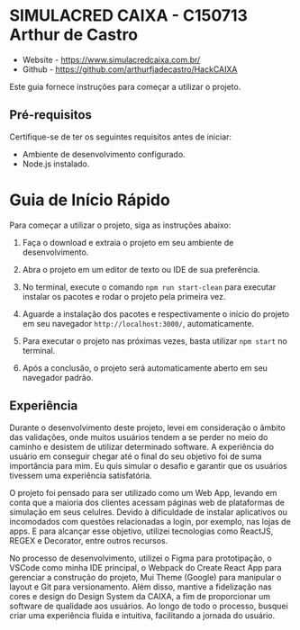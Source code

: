 # SIMULACRED CAIXA - C150713 Arthur de Castro

- Website - https://www.simulacredcaixa.com.br/
- Github - https://github.com/arthurfjadecastro/HackCAIXA

Este guia fornece instruções para começar a utilizar o projeto.

## Pré-requisitos

Certifique-se de ter os seguintes requisitos antes de iniciar:

- Ambiente de desenvolvimento configurado.
- Node.js instalado.

# Guia de Início Rápido

Para começar a utilizar o projeto, siga as instruções abaixo:

1. Faça o download e extraia o projeto em seu ambiente de desenvolvimento.

2. Abra o projeto em um editor de texto ou IDE de sua preferência.

3. No terminal, execute o comando `npm run start-clean` para executar instalar os pacotes e rodar o projeto pela primeira vez.

4. Aguarde a instalação dos pacotes e respectivamente o início do projeto em seu navegador `http://localhost:3000/`, automaticamente.

5. Para executar o projeto nas próximas vezes, basta utilizar `npm start` no terminal.

6. Após a conclusão, o projeto será automaticamente aberto em seu navegador padrão.

## Experiência

Durante o desenvolvimento deste projeto, levei em consideração o âmbito das validações, onde muitos usuários tendem a se perder no meio do caminho e desistem de utilizar determinado software. A experiência do usuário em conseguir chegar até o final do seu objetivo foi de suma importância para mim. Eu quis simular o desafio e garantir que os usuários tivessem uma experiência satisfatória.

O projeto foi pensado para ser utilizado como um Web App, levando em conta que a maioria dos clientes acessam páginas web de plataformas de simulação em seus celulres. Devido à dificuldade de instalar aplicativos ou incomodados com questões relacionadas a login, por exemplo, nas lojas de apps. E para alcançar esse objetivo, utilizei tecnologias como ReactJS, REGEX e Decorator, entre outros recursos.

No processo de desenvolvimento, utilizei o Figma para prototipação, o VSCode como minha IDE principal, o Webpack do Create React App para gerenciar a construção do projeto, Mui Theme (Google) para manipular o layout e Git para versionamento. Além disso, mantive a fidelização nas cores e design do Design System da CAIXA, a fim de proporcionar um software de qualidade aos usuários. Ao longo de todo o processo, busquei criar uma experiência fluida e intuitiva, facilitando a jornada do usuário.
